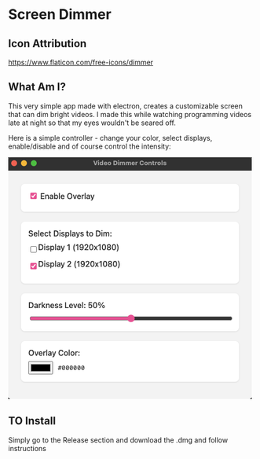 # Screen Dimmer

## Icon Attribution 
https://www.flaticon.com/free-icons/dimmer

## What Am I?
This very simple app made with electron, creates a customizable screen that can dim bright videos. I made this while watching programming videos late at night so that my eyes wouldn't be seared off. 

Here is a simple controller - change your color, select displays, enable/disable and of course control the intensity:

![alt text](image.png)

## TO Install
Simply go to the Release section and download the .dmg and follow instructions
